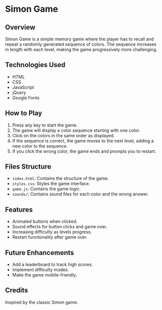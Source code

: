 # Simon Game

## Overview
Simon Game is a simple memory game where the player has to recall and repeat a randomly generated sequence of colors. The sequence increases in length with each level, making the game progressively more challenging.

## Technologies Used
- HTML
- CSS
- JavaScript
- jQuery
- Google Fonts

## How to Play
1. Press any key to start the game.
2. The game will display a color sequence starting with one color.
3. Click on the colors in the same order as displayed.
4. If the sequence is correct, the game moves to the next level, adding a new color to the sequence.
5. If you click the wrong color, the game ends and prompts you to restart.

## Files Structure
- `index.html`: Contains the structure of the game.
- `styles.css`: Styles the game interface.
- `game.js`: Contains the game logic.
- `sounds/`: Contains sound files for each color and the wrong answer.

## Features
- Animated buttons when clicked.
- Sound effects for button clicks and game over.
- Increasing difficulty as levels progress.
- Restart functionality after game over.

## Future Enhancements
- Add a leaderboard to track high scores.
- Implement difficulty modes.
- Make the game mobile-friendly.

## Credits
Inspired by the classic Simon game.

